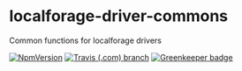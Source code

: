 # localforage-driver-commons

Common functions for localforage drivers

[![NpmVersion](https://img.shields.io/npm/v/localforage-driver-commons.svg?style=flat-square)](https://www.npmjs.com/package/localforage-driver-commons)
[![Travis (.com) branch](https://img.shields.io/travis/com/Alorel/localforage-driver-commons/1.0.0.svg?style=flat-square)](https://travis-ci.com/Alorel/localforage-driver-commons)
[![Greenkeeper badge](https://badges.greenkeeper.io/Alorel/localforage-driver-commons.svg)](https://greenkeeper.io/)
